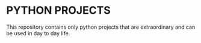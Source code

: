 # PYTHON PROJECTS
This repository contains only python projects that are extraordinary and can be used in day to day life.
